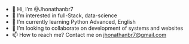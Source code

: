 - 👋 Hi, I’m @Jhonathanbr7
- 👀 I’m interested in full-Stack, data-science
- 🌱 I’m currently learning Python Advanced, English
- 💞️ I’m looking to collaborate on development of systems and websites
- 📫 How to reach me? Contact me on jhonathanbr7@gmail.com

<!---
Jhonathanbr7/Jhonathanbr7 is a ✨ special ✨ repository because its `README.md` (this file) appears on your GitHub profile.
You can click the Preview link to take a look at your changes.
--->
